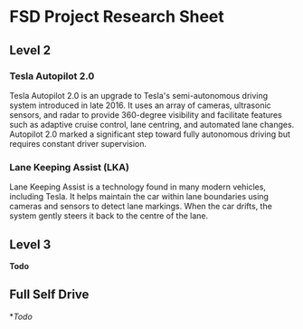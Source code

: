 # FSD Project Research Sheet

## Level 2

### Tesla Autopilot 2.0
Tesla Autopilot 2.0 is an upgrade to Tesla's semi-autonomous driving system introduced in late 2016. It uses an array of cameras, ultrasonic sensors, and radar to provide 360-degree visibility and facilitate features such as adaptive cruise control, lane centring, and automated lane changes. Autopilot 2.0 marked a significant step toward fully autonomous driving but requires constant driver supervision.

### Lane Keeping Assist (LKA)
Lane Keeping Assist is a technology found in many modern vehicles, including Tesla. It helps maintain the car within lane boundaries using cameras and sensors to detect lane markings. When the car drifts, the system gently steers it back to the centre of the lane.

## Level 3
**Todo**

## Full Self Drive
**Todo*
